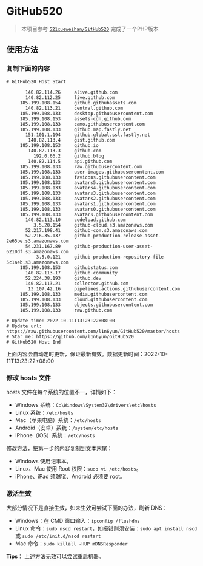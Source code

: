 # GitHub520

> 本项目参考   [`521xueweihan/GitHub520`](https://github.com/521xueweihan/GitHub520 ) 完成了一个PHP版本

## 使用方法

### 复制下面的内容

```text
# GitHub520 Host Start

       140.82.114.26     alive.github.com
       140.82.112.25     live.github.com
     185.199.108.154     github.githubassets.com
       140.82.113.21     central.github.com
     185.199.108.133     desktop.githubusercontent.com
     185.199.108.153     assets-cdn.github.com
     185.199.108.133     camo.githubusercontent.com
     185.199.108.133     github.map.fastly.net
       151.101.1.194     github.global.ssl.fastly.net
        140.82.113.4     gist.github.com
     185.199.108.153     github.io
        140.82.113.3     github.com
          192.0.66.2     github.blog
        140.82.114.5     api.github.com
     185.199.108.133     raw.githubusercontent.com
     185.199.108.133     user-images.githubusercontent.com
     185.199.108.133     favicons.githubusercontent.com
     185.199.108.133     avatars5.githubusercontent.com
     185.199.108.133     avatars4.githubusercontent.com
     185.199.108.133     avatars3.githubusercontent.com
     185.199.108.133     avatars2.githubusercontent.com
     185.199.108.133     avatars1.githubusercontent.com
     185.199.108.133     avatars0.githubusercontent.com
     185.199.108.133     avatars.githubusercontent.com
       140.82.113.10     codeload.github.com
          3.5.20.154     github-cloud.s3.amazonaws.com
       52.217.198.41     github-com.s3.amazonaws.com
       52.216.35.137     github-production-release-asset-2e65be.s3.amazonaws.com
       54.231.167.89     github-production-user-asset-6210df.s3.amazonaws.com
           3.5.0.121     github-production-repository-file-5c1aeb.s3.amazonaws.com
     185.199.108.153     githubstatus.com
       140.82.113.17     github.community
       52.224.38.193     github.dev
       140.82.113.21     collector.github.com
        13.107.42.16     pipelines.actions.githubusercontent.com
     185.199.108.133     media.githubusercontent.com
     185.199.108.133     cloud.githubusercontent.com
     185.199.108.133     objects.githubusercontent.com
     185.199.108.133     raw.github.com

# Update time: 2022-10-11T13:23:22+08:00
# Update url: https://raw.githubusercontent.com/l1n6yun/GitHub520/master/hosts
# Star me: https://github.com/l1n6yun/GitHub520
# GitHub520 Host End

```

上面内容会自动定时更新，保证最新有效。数据更新时间：2022-10-11T13:23:22+08:00

### 修改 hosts 文件

hosts 文件在每个系统的位置不一，详情如下：

- Windows 系统：`C:\Windows\System32\drivers\etc\hosts`
- Linux 系统：`/etc/hosts`
- Mac（苹果电脑）系统：`/etc/hosts`
- Android（安卓）系统：`/system/etc/hosts`
- iPhone（iOS）系统：`/etc/hosts`

修改方法，把第一步的内容复制到文本末尾：

- Windows 使用记事本。
- Linux、Mac 使用 Root 权限：`sudo vi /etc/hosts`。
- iPhone、iPad 须越狱、Android 必须要 root。

### 激活生效

大部分情况下是直接生效，如未生效可尝试下面的办法，刷新 DNS：

- Windows：在 CMD 窗口输入：`ipconfig /flushdns`
- Linux 命令：`sudo nscd restart`，如报错则须安装：`sudo apt install nscd` 或 `sudo /etc/init.d/nscd restart`
- Mac 命令：`sudo killall -HUP mDNSResponder`

**Tips**： 上述方法无效可以尝试重启机器。